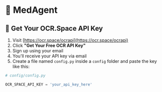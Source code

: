 # 🧠 MedAgent

## 🔑 Get Your OCR.Space API Key

1. Visit [https://ocr.space/ocrapi](https://ocr.space/ocrapi)
2. Click **"Get Your Free OCR API Key"**
3. Sign up using your email
4. You'll receive your API key via email
5. Create a file named `config.py` inside a `config` folder and paste the key like this:

```python
# config/config.py

OCR_SPACE_API_KEY = 'your_api_key_here'
```